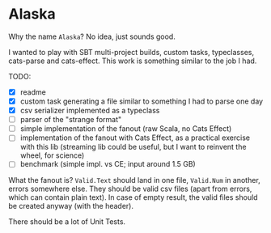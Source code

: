 # Alaska

Why the name `Alaska`? No idea, just sounds good.

I wanted to play with SBT multi-project builds, custom tasks, typeclasses, cats-parse and cats-effect.
This work is something similar to the job I had.

TODO:
- [x] readme
- [x] custom task generating a file similar to something I had to parse one day
- [x] csv serializer implemented as a typeclass
- [ ] parser of the "strange format"
- [ ] simple implementation of the fanout (raw Scala, no Cats Effect)
- [ ] implementation of the fanout with Cats Effect, as a practical exercise with this lib
(streaming lib could be useful, but I want to reinvent the wheel, for science)
- [ ] benchmark (simple impl. vs CE; input around 1.5 GB)

What the fanout is? `Valid.Text` should land in one file, `Valid.Num` in another, errors somewhere else.
They should be valid csv files (apart from errors, which can contain plain text). In case of empty result, the
valid files should be created anyway (with the header).

There should be a lot of Unit Tests.
